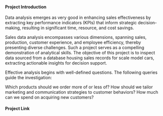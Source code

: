 #### Project Introduction
Data analysis emerges as very good in enhancing sales effectiveness by extracting key performance indicators (KPIs) that inform strategic decision-making, resulting in significant time, resource, and cost savings.

Sales data analysis encompasses various dimensions, spanning sales, production, customer experience, and employee efficiency, thereby presenting diverse challenges. Such a project serves as a compelling demonstration of analytical skills. The objective of this project is to inspect data sourced from a database housing sales records for scale model cars, extracting actionable insights for decision support.

Effective analysis begins with well-defined questions. The following queries guide the investigation:

Which products should we order more of or less of?
How should we tailor marketing and communication strategies to customer behaviors?
How much can we spend on acquiring new customers?

#### Project Link
